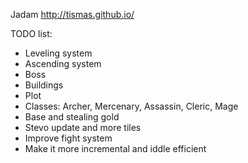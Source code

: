 Jadam
http://tismas.github.io/

TODO list:
- Leveling system
- Ascending system
- Boss
- Buildings
- Plot
- Classes: Archer, Mercenary, Assassin, Cleric, Mage
- Base and stealing gold
- Stevo update and more tiles
- Improve fight system
- Make it more incremental and iddle efficient
